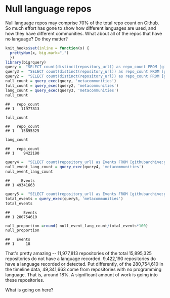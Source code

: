 # Null language repos

Null language repos may comprise 70% of the total repo count on Github. 
So much effort has gone to show how different languages are used, and how they have different communities. What about all of the repos that have no language? Do they matter?


```r
knit_hooks$set(inline = function(x) {
  prettyNum(x, big.mark=",")
  })
library(bigrquery)
query =  "SELECT count(distinct(repository_url)) as repo_count FROM [githubarchive:github.timeline] WHERE repository_language IS NULL"
query3 =  "SELECT count(distinct(repository_url)) as repo_count FROM [githubarchive:github.timeline] WHERE repository_language IS NOT NULL"
query2 =  "SELECT count(distinct(repository_url)) as repo_count FROM [githubarchive:github.timeline]"
null_count = query_exec(query, 'metacommunities')
full_count = query_exec(query2, 'metacommunities')
lang_count = query_exec(query3, 'metacommunities')
null_count
```

```
##   repo_count
## 1   11977813
```

```r
full_count
```

```
##   repo_count
## 1   15895325
```

```r
lang_count
```

```
##   repo_count
## 1    9422190
```

```r
query4 =  "SELECT count(repository_url) as Events FROM [githubarchive:github.timeline] WHERE repository_language IS NULL"
null_event_lang_count = query_exec(query4, 'metacommunities')
null_event_lang_count
```

```
##     Events
## 1 49341663
```

```r
query5 =  "SELECT count(repository_url) as Events FROM [githubarchive:github.timeline]"
total_events = query_exec(query5, 'metacommunities')
total_events
```

```
##      Events
## 1 280754610
```

```r
null_proportion =round( null_event_lang_count/total_events*100)
null_proportion
```

```
##   Events
## 1     18
```


That's pretty amazing -- 11,977,813 repositories of the total 15,895,325 repositories do not have a language recorded. 9,422,190 repositories do have a language recorded or detected. Put differently, of the 280,754,610 in the timeline data, 49,341,663 come from repositories with no programming language. That is, around 18%. A significant amount of work is going into these repositories.  

What is going on here? 


